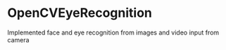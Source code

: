 # OpenCVEyeRecognition
Implemented face and eye recognition from images and video input from camera
